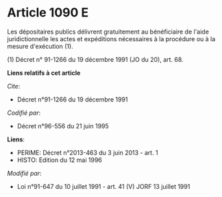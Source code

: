 # Article 1090 E

Les dépositaires publics délivrent gratuitement au bénéficiaire de l'aide juridictionnelle les actes et expéditions
nécessaires à la procédure ou à la mesure d'exécution (1).

(1) Décret n° 91-1266 du 19 décembre 1991 (JO du 20), art. 68.

**Liens relatifs à cet article**

_Cite_:

  - Décret n°91-1266 du 19 décembre 1991

_Codifié par_:

  - Décret n°96-556 du 21 juin 1995

**Liens**:

  - PERIME: Décret n°2013-463 du 3 juin 2013 - art. 1
  - HISTO: Edition du 12 mai 1996

_Modifié par_:

  - Loi n°91-647 du 10 juillet 1991 - art. 41 (V) JORF 13 juillet 1991
